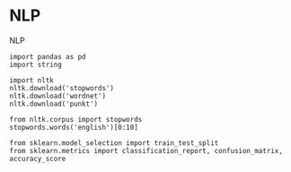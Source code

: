 # NLP
NLP

    import pandas as pd
    import string

    import nltk
    nltk.download('stopwords')
    nltk.download('wordnet')
    nltk.download('punkt')

    from nltk.corpus import stopwords
    stopwords.words('english')[0:10]

    from sklearn.model_selection import train_test_split
    from sklearn.metrics import classification_report, confusion_matrix, accuracy_score

